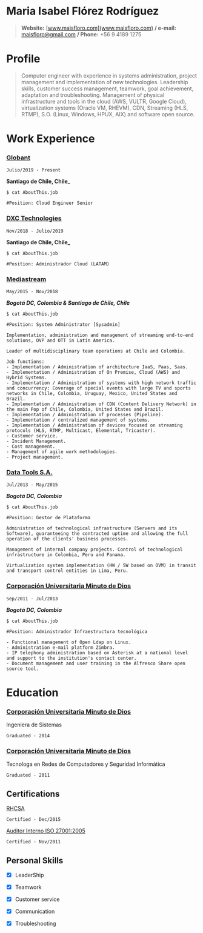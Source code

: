 

# Maria Isabel Flórez Rodríguez

> **Website:** [www.maisfloro.com](www.maisfloro.com)  **/  e-mail:** maisfloro@gmail.com  **/  Phone:** +56 9 4189 1275



# Profile

>Computer engineer with experience in systems administration, project management and implementation of new technologies. Leadership skills, customer success management, teamwork, goal achievement, adaptation and troubleshooting. Management of physical infrastructure and tools in the cloud (AWS, VULTR, Google Cloud), virtualization systems (Oracle VM, RHEVM), CDN, Streaming (HLS, RTMP), S.O. (Linux, Windows, HPUX, AIX) and software open source.



# Work Experience

### [Globant](https://www.globant.com/)

`Julio/2019 - Present`

**Santiago de Chile, Chile_**

```
$ cat AboutThis.job 

#Position: Cloud Engineer Senior

```




### [DXC Technologies](http://www.dxc.technology/)

`Nov/2018 - Julio/2019`

**Santiago de Chile, Chile_**

```
$ cat AboutThis.job 

#Position: Administrador Cloud (LATAM)

```





### [Mediastream](https://www.mediastre.am/)

`May/2015 - Nov/2018`

**_Bogotá DC, Colombia & Santiago de Chile, Chile_**

```
$ cat AboutThis.job 

#Position: System Administrator [Sysadmin]

Implementation, administration and management of streaming end-to-end solutions, OVP and OTT in Latin America.

Leader of multidisciplinary team operations at Chile and Colombia.

Job functions:
- Implementation / Administration of architecture IaaS, Paas, Saas.
- Implementation / Administration of On Premise, Cloud (AWS) and Hybrid Systems.
- Implementation / Administration of systems with high network traffic and concurrency: Coverage of special events with large TV and sports networks in Chile, Colombia, Uruguay, Mexico, United States and Brazil.
- Implementation / Administration of CDN (Content Delivery Network) in the main Pop of Chile, Colombia, United States and Brazil.
- Implementation / Administration of processes (Pipeline).
- Implementation / centralized management of systems.
- Implementation / Administration of devices focused on streaming protocols (HLS, RTMP, Multicast, Elemental, Tricaster).
- Customer service.
- Incident Management.
- Cost management.
- Management of agile work methodologies.
- Project management.
```

### [Data Tools S.A.](https://www.datatools.com.co/en/)

`Jul/2013 - May/2015`

**_Bogotá DC, Colombia_**

```
$ cat AboutThis.job 

#Position: Gestor de Plataforma

Administration of technological infrastructure (Servers and its Software), guaranteeing the contracted uptime and allowing the full operation of the clients' business processes.

Management of internal company projects. Control of technological infrastructure in Colombia, Peru and Panama.

Virtualization system implementation (HW / SW based on OVM) in transit and transport control entities in Lima, Peru.
```









### [Corporación Universitaria Minuto de Dios](http://www.uniminuto.edu/)

`Sep/2011 - Jul/2013`

**_Bogotá DC, Colombia_** 


```
$ cat AboutThis.job 

#Position: Administrador Infraestructura tecnológica

- Functional management of Open Ldap on Linux.
- Administration e-mail platform Zimbra.
- IP telephony administration based on Asterisk at a national level and support to the institution's contact center.
- Document management and user training in the Alfresco Share open source tool.

```







# Education


### [Corporación Universitaria Minuto de Dios](http://www.uniminuto.edu/)

Ingeniera de Sistemas

`Graduated - 2014`


### [Corporación Universitaria Minuto de Dios](http://www.uniminuto.edu/)

Tecnologa en Redes de Computadores y Seguridad Informática

`Graduated - 2011`


## Certifications

[RHCSA](https://www.redhat.com/en/services/certification/rhcsa) 

`Certified - Dec/2015`

[Auditor Interno ISO 27001:2005](https://www.sgs.cl/es-es/health-safety/quality-health-safety-and-environment/risk-assessment-and-management/security-management/iso-iec-27001-2013-information-security-management-systems-internal-auditor-training)

`Certified - Nov/2011`




## Personal Skills

- [x] LeaderShip
- [x] Teamwork
- [x] Customer service	
- [x] Communication	
- [x] Troubleshooting	


